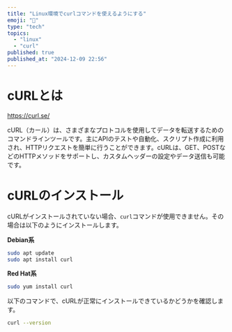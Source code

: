 ```yaml
---
title: "Linux環境でcurlコマンドを使えるようにする"
emoji: "🔗"
type: "tech"
topics:
  - "linux"
  - "curl"
published: true
published_at: "2024-12-09 22:56"
---
```


# cURLとは

https://curl.se/

cURL（カール）は、さまざまなプロトコルを使用してデータを転送するためのコマンドラインツールです。主にAPIのテストや自動化、スクリプト作成に利用され、HTTPリクエストを簡単に行うことができます。cURLは、GET、POSTなどのHTTPメソッドをサポートし、カスタムヘッダーの設定やデータ送信も可能です。

# cURLのインストール

cURLがインストールされていない場合、```curl```コマンドが使用できません。その場合は以下のようにインストールします。

**Debian系**

```bash
sudo apt update
sudo apt install curl
```

**Red Hat系**

```bash
sudo yum install curl
```

以下のコマンドで、cURLが正常にインストールできているかどうかを確認します。

```bash
curl --version
```